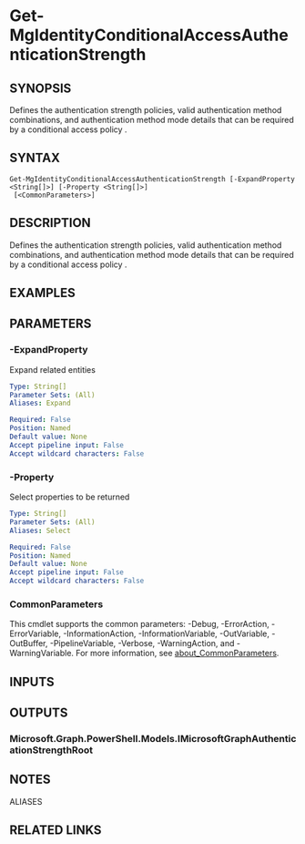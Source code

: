 ﻿---
external help file: Microsoft.Graph.Identity.SignIns-help.xml
Module Name: Microsoft.Graph.Identity.SignIns
online version: https://docs.microsoft.com/en-us/powershell/module/microsoft.graph.identity.signins/get-mgidentityconditionalaccessauthenticationstrength
schema: 2.0.0
---

# Get-MgIdentityConditionalAccessAuthenticationStrength

## SYNOPSIS
Defines the authentication strength policies, valid authentication method combinations, and authentication method mode details that can be required by a conditional access policy .

## SYNTAX

```
Get-MgIdentityConditionalAccessAuthenticationStrength [-ExpandProperty <String[]>] [-Property <String[]>]
 [<CommonParameters>]
```

## DESCRIPTION
Defines the authentication strength policies, valid authentication method combinations, and authentication method mode details that can be required by a conditional access policy .

## EXAMPLES

## PARAMETERS

### -ExpandProperty
Expand related entities

```yaml
Type: String[]
Parameter Sets: (All)
Aliases: Expand

Required: False
Position: Named
Default value: None
Accept pipeline input: False
Accept wildcard characters: False
```

### -Property
Select properties to be returned

```yaml
Type: String[]
Parameter Sets: (All)
Aliases: Select

Required: False
Position: Named
Default value: None
Accept pipeline input: False
Accept wildcard characters: False
```

### CommonParameters
This cmdlet supports the common parameters: -Debug, -ErrorAction, -ErrorVariable, -InformationAction, -InformationVariable, -OutVariable, -OutBuffer, -PipelineVariable, -Verbose, -WarningAction, and -WarningVariable. For more information, see [about_CommonParameters](http://go.microsoft.com/fwlink/?LinkID=113216).

## INPUTS

## OUTPUTS

### Microsoft.Graph.PowerShell.Models.IMicrosoftGraphAuthenticationStrengthRoot
## NOTES

ALIASES

## RELATED LINKS

